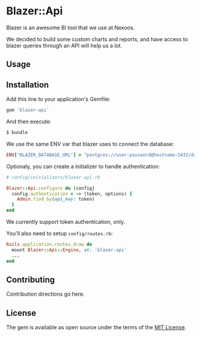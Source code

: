 # Blazer::Api
Blazer is an awesome Bl tool that we use at Nexoos.

We decided to build some custom charts and reports, and have access to blazer queries through an API will help us a lot.

## Usage

## Installation
Add this line to your application's Gemfile:

```ruby
gem 'blazer-api'
```

And then execute:
```bash
$ bundle
```

We use the same ENV var that blazer uses to connect the database:

```ruby
ENV["BLAZER_DATABASE_URL"] = "postgres://user:password@hostname:5432/database"
```

Optionaly, you can create a initializer to handle authentication:

```ruby
# config/initializers/blazer-api.rb

Blazer::Api.configure do |config|
  config.authentication = -> (token, options) {
    Admin.find_by(api_key: token)
  }
end
```

We currently support token authentication, only.

You'll also need to setup `config/routes.rb`:

```ruby
Rails.application.routes.draw do
  mount Blazer::Api::Engine, at: 'blazer-api'
  ...
end
```

## Contributing
Contribution directions go here.

## License
The gem is available as open source under the terms of the [MIT License](http://opensource.org/licenses/MIT).
